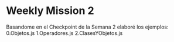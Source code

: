 # Weekly Mission 2
Basandome en el Checkpoint de la Semana 2 elaboré los ejemplos:
0.Objetos.js
1.Operadores.js
2.ClasesYObjetos.js
